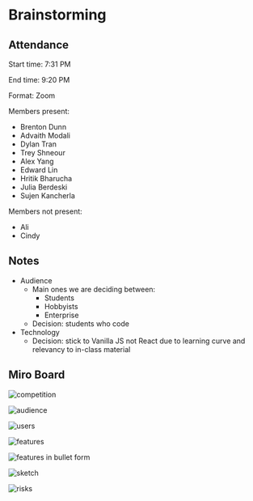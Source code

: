# Brainstorming

## Attendance

Start time: 7:31 PM

End time: 9:20 PM

Format: Zoom

Members present:
- Brenton Dunn
- Advaith Modali
- Dylan Tran
- Trey Shneour
- Alex Yang
- Edward Lin
- Hritik Bharucha
- Julia Berdeski
- Sujen Kancherla

Members not present: 
- Ali
- Cindy 

## Notes
- Audience
  - Main ones we are deciding between:
    - Students
    - Hobbyists
    - Enterprise
  - Decision: students who code 
- Technology
  - Decision: stick to Vanilla JS not React due to learning curve and relevancy to in-class material
## Miro Board

![competition](screenshots/050224-brainstorming/competition.png)

![audience](screenshots/050224-brainstorming/audience.png)

![users](screenshots/050224-brainstorming/users.png)

![features](screenshots/050224-brainstorming/features.png)

![features in bullet form](screenshots/050224-brainstorming/features-bullets.png)

![sketch](screenshots/050224-brainstorming/sketch.png)

![risks](screenshots/050224-brainstorming/risks-rabbitholes.png)